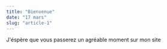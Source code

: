 ```yaml
---
title: "Bienvenue"
date: "17 mars"
slug: "article-1"
---
```


J'éspère que vous passerez un agréable moment sur mon site